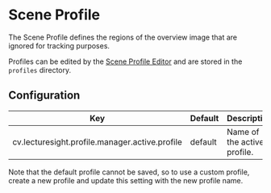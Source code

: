# Scene Profile

The Scene Profile defines the regions of the overview image that are ignored for tracking purposes.

Profiles can be edited by the [Scene Profile Editor](../ui/profile/) and are stored in the `profiles` directory.

## Configuration

| Key                                   | Default   | Description |
|---------------------------------------|-----------|-------------------------------------------|
cv.lecturesight.profile.manager.active.profile | default | Name of the active profile. |

Note that the default profile cannot be saved, so to use a custom profile, create a new profile and update this setting with the new profile name.
